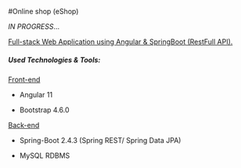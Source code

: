 #Online shop (eShop)

_IN PROGRESS_...

<u>Full-stack Web Application using Angular & SpringBoot (RestFull API).</u>

##### Used Technologies & Tools:

<u>Front-end</u>

* Angular 11

* Bootstrap 4.6.0

<u>Back-end</u>

* Spring-Boot 2.4.3 (Spring REST/ Spring Data JPA)

* MySQL RDBMS



